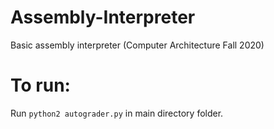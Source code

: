 # Assembly-Interpreter
Basic assembly interpreter (Computer Architecture Fall 2020)

# To run:
Run `python2 autograder.py` in main directory folder.
